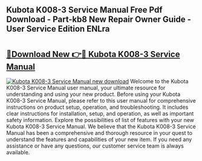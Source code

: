## Kubota K008-3 Service Manual Free Pdf Download - Part-kb8 New Repair Owner Guide - User Service Edition ENLra

# <h2><a href="http://bc89726.oget.top/?id=Kubota+K008-3+Service+Manual">🔗Download New 👉🔴 Kubota K008-3 Service Manual</a></h2>

[![Kubota K008-3 Service Manual new download](https://i.imgur.com/5g1atiW.png)](http://bc89726.oget.top/?id=Kubota+K008-3+Service+Manual)
Welcome to the Kubota K008-3 Service Manual user manual, your ultimate resource for understanding and using your new product. Before using your Kubota K008-3 Service Manual, please refer to this user manual for comprehensive instructions on product setup, operation, and troubleshooting. It includes clear instructions for installation, setup, and operation, as well as important safety information. Explore the possibilities of list of features with your new Kubota K008-3 Service Manual. We believe that the Kubota K008-3 Service Manual has been a comprehensive and thorough resource in your quest to understand the features and capabilities of your new item. If you need any assistance or have any questions, our customer service team is always available.
